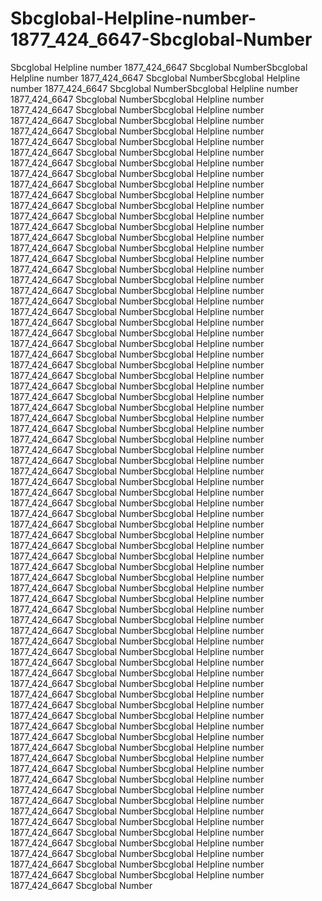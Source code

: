 # Sbcglobal-Helpline-number-1877_424_6647-Sbcglobal-Number
Sbcglobal Helpline number 1877_424_6647 Sbcglobal NumberSbcglobal Helpline number 1877_424_6647 Sbcglobal NumberSbcglobal Helpline number 1877_424_6647 Sbcglobal NumberSbcglobal Helpline number 1877_424_6647 Sbcglobal NumberSbcglobal Helpline number 1877_424_6647 Sbcglobal NumberSbcglobal Helpline number 1877_424_6647 Sbcglobal NumberSbcglobal Helpline number 1877_424_6647 Sbcglobal NumberSbcglobal Helpline number 1877_424_6647 Sbcglobal NumberSbcglobal Helpline number 1877_424_6647 Sbcglobal NumberSbcglobal Helpline number 1877_424_6647 Sbcglobal NumberSbcglobal Helpline number 1877_424_6647 Sbcglobal NumberSbcglobal Helpline number 1877_424_6647 Sbcglobal NumberSbcglobal Helpline number 1877_424_6647 Sbcglobal NumberSbcglobal Helpline number 1877_424_6647 Sbcglobal NumberSbcglobal Helpline number 1877_424_6647 Sbcglobal NumberSbcglobal Helpline number 1877_424_6647 Sbcglobal NumberSbcglobal Helpline number 1877_424_6647 Sbcglobal NumberSbcglobal Helpline number 1877_424_6647 Sbcglobal NumberSbcglobal Helpline number 1877_424_6647 Sbcglobal NumberSbcglobal Helpline number 1877_424_6647 Sbcglobal NumberSbcglobal Helpline number 1877_424_6647 Sbcglobal NumberSbcglobal Helpline number 1877_424_6647 Sbcglobal NumberSbcglobal Helpline number 1877_424_6647 Sbcglobal NumberSbcglobal Helpline number 1877_424_6647 Sbcglobal NumberSbcglobal Helpline number 1877_424_6647 Sbcglobal NumberSbcglobal Helpline number 1877_424_6647 Sbcglobal NumberSbcglobal Helpline number 1877_424_6647 Sbcglobal NumberSbcglobal Helpline number 1877_424_6647 Sbcglobal NumberSbcglobal Helpline number 1877_424_6647 Sbcglobal NumberSbcglobal Helpline number 1877_424_6647 Sbcglobal NumberSbcglobal Helpline number 1877_424_6647 Sbcglobal NumberSbcglobal Helpline number 1877_424_6647 Sbcglobal NumberSbcglobal Helpline number 1877_424_6647 Sbcglobal NumberSbcglobal Helpline number 1877_424_6647 Sbcglobal NumberSbcglobal Helpline number 1877_424_6647 Sbcglobal NumberSbcglobal Helpline number 1877_424_6647 Sbcglobal NumberSbcglobal Helpline number 1877_424_6647 Sbcglobal NumberSbcglobal Helpline number 1877_424_6647 Sbcglobal NumberSbcglobal Helpline number 1877_424_6647 Sbcglobal NumberSbcglobal Helpline number 1877_424_6647 Sbcglobal NumberSbcglobal Helpline number 1877_424_6647 Sbcglobal NumberSbcglobal Helpline number 1877_424_6647 Sbcglobal NumberSbcglobal Helpline number 1877_424_6647 Sbcglobal NumberSbcglobal Helpline number 1877_424_6647 Sbcglobal NumberSbcglobal Helpline number 1877_424_6647 Sbcglobal NumberSbcglobal Helpline number 1877_424_6647 Sbcglobal NumberSbcglobal Helpline number 1877_424_6647 Sbcglobal NumberSbcglobal Helpline number 1877_424_6647 Sbcglobal NumberSbcglobal Helpline number 1877_424_6647 Sbcglobal NumberSbcglobal Helpline number 1877_424_6647 Sbcglobal NumberSbcglobal Helpline number 1877_424_6647 Sbcglobal NumberSbcglobal Helpline number 1877_424_6647 Sbcglobal NumberSbcglobal Helpline number 1877_424_6647 Sbcglobal NumberSbcglobal Helpline number 1877_424_6647 Sbcglobal NumberSbcglobal Helpline number 1877_424_6647 Sbcglobal NumberSbcglobal Helpline number 1877_424_6647 Sbcglobal NumberSbcglobal Helpline number 1877_424_6647 Sbcglobal NumberSbcglobal Helpline number 1877_424_6647 Sbcglobal NumberSbcglobal Helpline number 1877_424_6647 Sbcglobal NumberSbcglobal Helpline number 1877_424_6647 Sbcglobal NumberSbcglobal Helpline number 1877_424_6647 Sbcglobal NumberSbcglobal Helpline number 1877_424_6647 Sbcglobal NumberSbcglobal Helpline number 1877_424_6647 Sbcglobal NumberSbcglobal Helpline number 1877_424_6647 Sbcglobal NumberSbcglobal Helpline number 1877_424_6647 Sbcglobal NumberSbcglobal Helpline number 1877_424_6647 Sbcglobal NumberSbcglobal Helpline number 1877_424_6647 Sbcglobal NumberSbcglobal Helpline number 1877_424_6647 Sbcglobal NumberSbcglobal Helpline number 1877_424_6647 Sbcglobal NumberSbcglobal Helpline number 1877_424_6647 Sbcglobal NumberSbcglobal Helpline number 1877_424_6647 Sbcglobal NumberSbcglobal Helpline number 1877_424_6647 Sbcglobal NumberSbcglobal Helpline number 1877_424_6647 Sbcglobal NumberSbcglobal Helpline number 1877_424_6647 Sbcglobal NumberSbcglobal Helpline number 1877_424_6647 Sbcglobal NumberSbcglobal Helpline number 1877_424_6647 Sbcglobal NumberSbcglobal Helpline number 1877_424_6647 Sbcglobal NumberSbcglobal Helpline number 1877_424_6647 Sbcglobal Number
